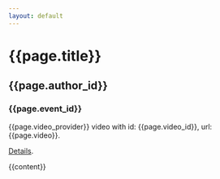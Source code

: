 ```yaml
---
layout: default
---
```

<h1>{{page.title}}</h1>
<h2>{{page.author_id}}</h2>
<h3>{{page.event_id}}</h3>
<p>
{{page.video_provider}} video with id: {{page.video_id}}, url: {{page.video}}.
</p>

<p>
<a href="{{page.url}}">Details</a>.
</p>
{{content}}
